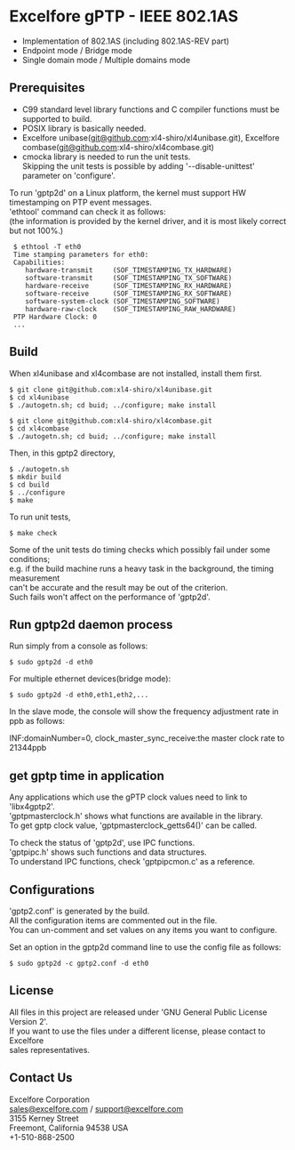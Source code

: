 # Excelfore gPTP - IEEE 802.1AS
+ Implementation of 802.1AS (including 802.1AS-REV part)
+ Endpoint mode / Bridge mode
+ Single domain mode / Multiple domains mode

## Prerequisites
+ C99 standard level library functions and C compiler functions must be supported to
build.
+ POSIX library is basically needed.
+ Excelfore unibase(git@github.com:xl4-shiro/xl4unibase.git), Excelfore combase(git@github.com:xl4-shiro/xl4combase.git)
+ cmocka library is needed to run the unit tests.<br/>
  Skipping the unit tests is possible by adding '--disable-unittest' parameter on 'configure'.

To run 'gptp2d' on a Linux platform, the kernel must support HW timestamping on PTP
event messages.<br/>
'ethtool' command can check it as follows:<br/>
(the information is provided by the kernel driver, and it is most likely correct but not 100%.)

     $ ethtool -T eth0
     Time stamping parameters for eth0:
     Capabilities:
     	hardware-transmit     (SOF_TIMESTAMPING_TX_HARDWARE)
     	software-transmit     (SOF_TIMESTAMPING_TX_SOFTWARE)
     	hardware-receive      (SOF_TIMESTAMPING_RX_HARDWARE)
     	software-receive      (SOF_TIMESTAMPING_RX_SOFTWARE)
     	software-system-clock (SOF_TIMESTAMPING_SOFTWARE)
     	hardware-raw-clock    (SOF_TIMESTAMPING_RAW_HARDWARE)
     PTP Hardware Clock: 0
     ...

## Build
When xl4unibase and xl4combase are not installed, install them first.

	$ git clone git@github.com:xl4-shiro/xl4unibase.git
	$ cd xl4unibase
	$ ./autogetn.sh; cd buid; ../configure; make install

	$ git clone git@github.com:xl4-shiro/xl4combase.git
	$ cd xl4combase
	$ ./autogetn.sh; cd buid; ../configure; make install

Then, in this gptp2 directory,

    $ ./autogetn.sh
    $ mkdir build
    $ cd build
    $ ../configure
    $ make

To run unit tests,

    $ make check

Some of the unit tests do timing checks which possibly fail under some conditions;<br/>
e.g. if the build machine runs a heavy task in the background, the timing measurement<br/>
can't be accurate and the result may be out of the criterion.<br/>
Such fails won't affect on the performance of 'gptp2d'.

## Run gptp2d daemon process
Run simply from a console as follows:

    $ sudo gptp2d -d eth0

For multiple ethernet devices(bridge mode):

    $ sudo gptp2d -d eth0,eth1,eth2,...

In the slave mode, the console will show the frequency adjustment rate in ppb as follows:

   INF:domainNumber=0, clock_master_sync_receive:the master clock rate to 21344ppb

## get gptp time in application
Any applications which use the gPTP clock values need to link to 'libx4gptp2'.<br/>
'gptpmasterclock.h' shows what functions are available in the library.<br/>
To get gptp clock value, 'gptpmasterclock_getts64()' can be called.<br/>

To check the status of 'gptp2d', use IPC functions.<br/>
'gptpipc.h' shows such functions and data structures.<br/>
To understand IPC functions, check 'gptpipcmon.c' as a reference.<br/>

## Configurations
'gptp2.conf' is generated by the build.<br/>
All the configuration items are commented out in the file.<br/>
You can un-comment and set values on any items you want to configure.<br/>

Set an option in the gptp2d command line to use the config file as follows:

    $ sudo gptp2d -c gptp2.conf -d eth0

## License
All files in this project are released under 'GNU General Public License Version 2'.<br/>
If you want to use the files under a different license, please contact to Excelfore<br/>
sales representatives.

## Contact Us
Excelfore Corporation<br/>
sales@excelfore.com / support@excelfore.com<br/>
3155 Kerney Street<br/>
Freemont, California 94538 USA<br/>
+1-510-868-2500<br/>
